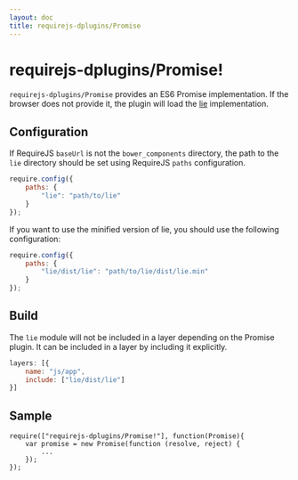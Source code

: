 ```yaml
---
layout: doc
title: requirejs-dplugins/Promise
---
```


# requirejs-dplugins/Promise!

`requirejs-dplugins/Promise` provides an ES6 Promise implementation. If the browser does not provide it, the
plugin will load the [lie](https://github.com/calvinmetcalf/lie) implementation.

## Configuration

If RequireJS `baseUrl` is not the `bower_components` directory, the path to the `lie` directory should be set
using RequireJS `paths` configuration.

```js
require.config({
	paths: {
		"lie": "path/to/lie"
	}
});
```

If you want to use the minified version of lie, you should use the following configuration:

```js
require.config({
	paths: {
		"lie/dist/lie": "path/to/lie/dist/lie.min"
	}
});
```


## Build

The `lie` module will not be included in a layer depending on the Promise plugin.
It can be included in a layer by including it explicitly.

```js
layers: [{
	name: "js/app",
	include: ["lie/dist/lie"]
}]
```

## Sample
```
require(["requirejs-dplugins/Promise!"], function(Promise){
	var promise = new Promise(function (resolve, reject) {
		...
	});
});
```
